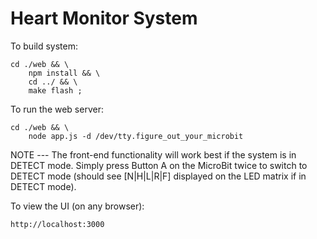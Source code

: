 Heart Monitor System
=========
To build system:

```
cd ./web && \
    npm install && \
    cd ../ && \
    make flash ;
```


To run the web server: 

```
cd ./web && \
    node app.js -d /dev/tty.figure_out_your_microbit
```     
NOTE --- The front-end functionality will work best if 
the system is in DETECT mode. Simply press Button A on 
the MicroBit twice to switch to DETECT mode (should see
[N|H|L|R|F] displayed on the LED matrix if in DETECT mode).


To view the UI (on any browser):

```
http://localhost:3000
``` 
